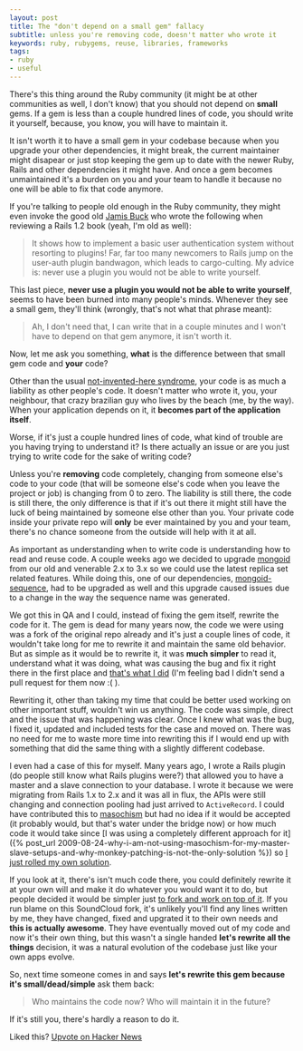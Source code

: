 ```yaml
---
layout: post
title: The "don't depend on a small gem" fallacy
subtitle: unless you're removing code, doesn't matter who wrote it
keywords: ruby, rubygems, reuse, libraries, frameworks
tags:
- ruby
- useful
---
```


There's this thing around the Ruby community (it might be at other communities as well, I don't know) that you should not depend on __small__ gems. If a gem is less than a couple hundred lines of code, you should write it yourself, because, you know, you will have to maintain it.

It isn't worth it to have a small gem in your codebase because when you upgrade your other dependencies, it might break, the current maintainer might disapear or just stop keeping the gem up to date with the newer Ruby, Rails and other dependencies it might have. And once a gem becomes unmaintained it's a burden on you and your team to handle it because no one will be able to fix that code anymore.

If you're talking to people old enough in the Ruby community, they might even invoke the good old [Jamis Buck](http://weblog.jamisbuck.org/2007/2/21/review-build-your-own-ruby-on-rails-web-applications) who wrote the following when reviewing a Rails 1.2 book (yeah, I'm old as well):

> It shows how to implement a basic user authentication system without resorting to plugins! Far, far too many newcomers to Rails jump on the user-auth plugin bandwagon, which leads to cargo-culting. My advice is: never use a plugin you would not be able to write yourself.

This last piece, __never use a plugin you would not be able to write yourself__, seems to have been burned into many people's minds. Whenever they see a small gem, they'll think (wrongly, that's not what that phrase meant):

> Ah, I don't need that, I can write that in a couple minutes and I won't have to depend on that gem anymore, it isn't worth it.

Now, let me ask you something, __what__ is the difference between that small gem code and __your__ code?

Other than the usual [not-invented-here syndrome](http://en.wikipedia.org/wiki/Not_invented_here), your code is as much a liability as other people's code. It doesn't matter who wrote it, you, your neighbour, that crazy brazilian guy who lives by the beach (me, by the way). When your application depends on it, it __becomes part of the application itself__.

Worse, if it's just a couple hundred lines of code, what kind of trouble are you having trying to understand it? Is there actually an issue or are you just trying to write code for the sake of writing code?

Unless you're __removing__ code completely, changing from someone else's code to your code (that will be someone else's code when you leave the project or job) is changing from 0 to zero. The liability is still there, the code is still there, the only difference is that if it's out there it might still have the luck of being maintained by someone else other than you. Your private code inside your private repo will __only__ be ever maintained by you and your team, there's no chance someone from the outside will help with it at all.

As important as understanding when to write code is understanding how to read and reuse code. A couple weeks ago we decided to upgrade [mongoid](https://github.com/mongoid/mongoid) from our old and venerable 2.x to 3.x so we could use the latest replica set related features. While doing this, one of our dependencies, [mongoid-sequence](https://github.com/cblock/mongoid-sequence), had to be upgraded as well and this upgrade caused issues due to a change in the way the sequence name was generated. 

We got this in QA and I could, instead of fixing the gem itself, rewrite the code for it. The gem is dead for many years now, the code we were using was a fork of the original repo already and it's just a couple lines of code, it wouldn't take long for me to rewrite it and maintain the same old behavior. But as simple as it would be to rewrite it, it was __much simpler__ to read it, understand what it was doing, what was causing the bug and fix it right there in the first place and [that's what I did](https://github.com/TheNeatCompany/mongoid-sequence) (I'm feeling bad I didn't send a pull request for them now :( ).

Rewriting it, other than taking my time that could be better used working on other important stuff, wouldn't win us anything. The code was simple, direct and the issue that was happening was clear. Once I knew what was the bug, I fixed it, updated and included tests for the case and moved on. There was no need for me to waste more time into rewriting this if I would end up with something that did the same thing with a slightly different codebase.

I even had a case of this for myself. Many years ago, I wrote a Rails plugin (do people still know what Rails plugins were?) that allowed you to have a master and a slave connection to your database. I wrote it because we were migrating from Rails 1.x to 2.x and it was all in flux, the APIs were still changing and connection pooling had just arrived to `ActiveRecord`. I could have contributed this to [masochism](https://github.com/technoweenie/masochism) but had no idea if it would be accepted (it probably would, but that's water under the bridge now) or how much code it would take since [I was using a completely different approach for it]({% post_url 2009-08-24-why-i-am-not-using-masochism-for-my-master-slave-setups-and-why-monkey-patching-is-not-the-only-solution %}) so [I just rolled my own solution](https://github.com/mauricio/master_slave_adapter).

If you look at it, there's isn't much code there, you could definitely rewrite it at your own will and make it do whatever you would want it to do, but people decided it would be simpler just [to fork and work on top of it](https://github.com/soundcloud/master_slave_adapter). If you run blame on this SoundCloud fork, it's unlikely you'll find any lines written by me, they have changed, fixed and upgrated it to their own needs and __this is actually awesome__. They have eventually moved out of my code and now it's their own thing, but this wasn't a single handed __let's rewrite all the things__ decision, it was a natural evolution of the codebase just like your own apps evolve.

So, next time someone comes in and says __let's rewrite this gem because it's small/dead/simple__ ask them back:

> Who maintains the code now? Who will maintain it in the future? 

If it's still you, there's hardly a reason to do it.

Liked this? [Upvote on Hacker News](https://news.ycombinator.com/item?id=7396800)